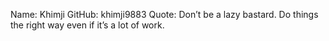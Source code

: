 Name: Khimji
GitHub: khimji9883
Quote: Don’t be a lazy bastard. Do things the right way even if it’s a lot of work.
